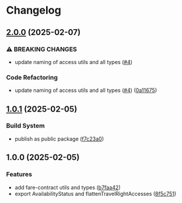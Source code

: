 # Changelog

## [2.0.0](https://github.com/AtB-AS/utils/compare/v1.0.1...v2.0.0) (2025-02-07)


### ⚠ BREAKING CHANGES

* update naming of access utils and all types ([#4](https://github.com/AtB-AS/utils/issues/4))

### Code Refactoring

* update naming of access utils and all types ([#4](https://github.com/AtB-AS/utils/issues/4)) ([0a11675](https://github.com/AtB-AS/utils/commit/0a11675f1a9c64334e050d657fc1ab5199d6fdae))

## [1.0.1](https://github.com/AtB-AS/utils/compare/v1.0.0...v1.0.1) (2025-02-05)


### Build System

* publish as public package ([f7c23a0](https://github.com/AtB-AS/utils/commit/f7c23a09b62b07cf04bce4dda821b45f25e1f7fd))

## 1.0.0 (2025-02-05)


### Features

* add fare-contract utils and types ([b7faa42](https://github.com/AtB-AS/utils/commit/b7faa423d599f0fe748672e98354806d92f226ce))
* export AvailabilityStatus and flattenTravelRightAccesses ([8f5c751](https://github.com/AtB-AS/utils/commit/8f5c751e1c363b0620b273429ee76347984e35ae))
